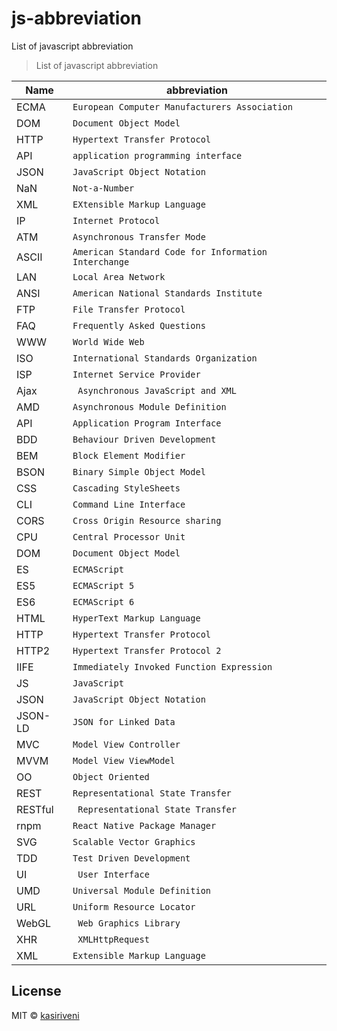 # js-abbreviation
List of javascript abbreviation 


> List of javascript abbreviation

Name | abbreviation
------------ | -------------
ECMA | `European Computer Manufacturers Association`
DOM  |  `Document Object Model`
HTTP | `Hypertext Transfer Protocol`
API |  `application programming interface`
JSON | `JavaScript Object Notation`
NaN | `Not-a-Number`
XML | `EXtensible Markup Language`
IP  |  `Internet Protocol`
ATM | `Asynchronous Transfer Mode`
ASCII |  `American Standard Code for Information Interchange`
LAN | `Local Area Network`
ANSI | `American National Standards Institute`
FTP | `File Transfer Protocol`
FAQ | `Frequently Asked Questions`
WWW |  `World Wide Web`
ISO |  `International Standards Organization`
ISP | `Internet Service Provider`
Ajax | ` Asynchronous JavaScript and XML`
AMD |  `Asynchronous Module Definition`
API | `Application Program Interface`
BDD | `Behaviour Driven Development`
BEM | `Block Element Modifier`
BSON | `Binary Simple Object Model`
CSS | `Cascading StyleSheets`
CLI | `Command Line Interface`
CORS | `Cross Origin Resource sharing`
CPU  |`Central Processor Unit`
DOM |`Document Object Model`
ES |`ECMAScript`
ES5 |`ECMAScript 5`
ES6  |`ECMAScript 6`
HTML | `HyperText Markup Language`
HTTP | `Hypertext Transfer Protocol`
HTTP2 | `Hypertext Transfer Protocol 2`
IIFE |`Immediately Invoked Function Expression`
JS   |`JavaScript`
JSON |`JavaScript Object Notation`
JSON-LD | `JSON for Linked Data`
MVC | `Model View Controller`
MVVM | `Model View ViewModel`
OO | `Object Oriented`
REST |`Representational State Transfer`
RESTful |` Representational State Transfer`
rnpm |`React Native Package Manager`
SVG  | `Scalable Vector Graphics`
TDD  | `Test Driven Development`
UI  |` User Interface`
UMD  | `Universal Module Definition`
URL  | `Uniform Resource Locator`
WebGL  |` Web Graphics Library`
XHR  |` XMLHttpRequest`
XML | `Extensible Markup Language`

## License
MIT © [kasiriveni](https://github.com/kasiriveni)
